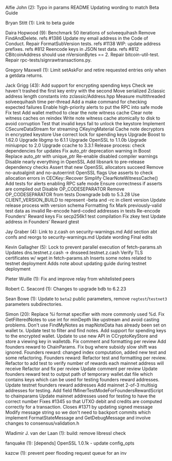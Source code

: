Alfie John (2):
      Typo in params README
      Updating wording to match Beta Guide

Bryan Stitt (1):
      Link to beta guide

Daira Hopwood (9):
      Benchmark 50 iterations of solveequihash
      Remove FindAndDelete. refs #1386
      Update my email address in the Code of Conduct.
      Repair FormatSubVersion tests. refs #1138
      WIP: update address prefixes. refs #812
      Reencode keys in JSON test data. refs #812
      CBitcoinAddress should use nVersionBytes == 2.
      Repair bitcoin-util-test.
      Repair rpc-tests/signrawtransactions.py.

Gregory Maxwell (1):
      Limit setAskFor and retire requested entries only when a getdata returns.

Jack Grigg (43):
      Add support for encrypting spending keys
      Check we haven't trashed the first key entry with the second
      Move serialized Zclassic address length constants into zclassic/Address.hpp
      Measure multithreaded solveequihash time per-thread
      Add a make command for checking expected failures
      Enable high-priority alerts to put the RPC into safe mode
      Fix test
      Add wallet method to clear the note witness cache
      Clear note witness caches on reindex
      Write note witness cache atomically to disk to avoid corruption
      Test that invalid keys fail to unlock the keystore
      Implement CSecureDataStream for streaming CKeyingMaterial
      Cache note decryptors in encrypted keystore
      Use correct lock for spending keys
      Upgrade Boost to 1.62.0
      Upgrade libgmp to 6.1.1
      Upgrade OpenSSL to 1.1.0b
      Upgrade miniupnpc to 2.0
      Upgrade ccache to 3.3.1
      Release process: check dependencies for updates
      Fix auto_ptr deprecation warning in Boost
      Replace auto_ptr with unique_ptr
      Re-enable disabled compiler warnings
      Disable nearly everything in OpenSSL
      Add libsnark to pre-release dependency checks
      Assert that new OpenSSL allocators succeed
      Remove no-autoalginit and no-autoerrinit OpenSSL flags
      Use asserts to check allocation errors in CECKey::Recover
      Simplify ClearNoteWitnessCache()
      Add tests for alerts enabling RPC safe mode
      Ensure correctness if asserts are compiled out
      Disable OP_CODESEPARATOR
      Remove OP_CODESEPARATOR from tests
      Downgrade bdb to 5.3.28
      Use CLIENT_VERSION_BUILD to represent -beta and -rc in client version
      Update release process with version schema
      Formatting fix
      Mark previously-valid test data as invalid
      Re-encode hard-coded addresses in tests
      Re-encode Founders' Reward keys
      Fix secp256k1 test compilation
      Fix zkey test
      Update address in Founders' Reward gtest

Jay Graber (4):
      Link to z.cash on security-warnings.md
      Add section abt confs and reorgs to security-warnings.md
      Update wording
      Final edits

Kevin Gallagher (5):
      Lock to prevent parallel execution of fetch-params.sh
      Updates dns.testnet.z.cash -> dnsseed.testnet.z.cash
      Verify TLS certificates w/ wget in fetch-params.sh
      Inserts some notes related to testnet deployment
      Adds note about updating guide during testnet deployment

Pieter Wuille (1):
      Fix and improve relay from whitelisted peers

Robert C. Seacord (1):
      Changes to upgrade bdb to 6.2.23

Sean Bowe (1):
      Update to `beta2` public parameters, remove `regtest`/`testnet3` parameters     subdirectories.

Simon (20):
      Replace %i format specifier with more commonly used %d.
      Fix GetFilteredNotes to use int for minDepth like upstream and avoid casting problems. Don't use FindMyNotes as mapNoteData has already been set on wallet tx.
      Update test to filter and find notes.
      Add support for spending keys to the encrypted wallet.
      Update to use new API in CCryptoKeyStore and store a viewing key in walletdb.
      Fix comment and formatting per review
      Add founders reward to ChainParams.     Fix bug where subsidy slow shift was ignored.
      Founders reward: changed index computation, added new test and some refactoring.
      Founders reward: Refactor test and formatting per review.
      Refactor to add test to verify number of rewards each mainnet address will receive
      Refactor and fix per review
      Update comment per review
      Update founders reward test to output path of temporary wallet.dat file which contains keys which can be used for testing founders reward addresses.
      Update testnet founders reward addresses
      Add mainnet 2-of-3 multisig addresses for testing.
      Add field fMinerTestModeForFoundersRewardScript to chainparams
      Update mainnet addresses used for testing to have the correct number
      Fixes #1345 so that UTXO debit and credits are computed correctly for a transaction.
      Closes #1371 by updating signed message
      Modify message string so we don't need to backport commits which implement FormatStateMessage and GetDebugMessage and involve changes to consensus/validation.h

Wladimir J. van der Laan (1):
      build: remove libressl check

fanquake (1):
      [depends] OpenSSL 1.0.1k - update config_opts

kazcw (1):
      prevent peer flooding request queue for an inv


